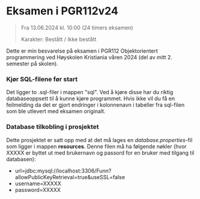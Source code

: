# Eksamen i PGR112v24
> Fra 13.06.2024 kl. 10:00 (24 timers eksamen)
> 
> Karakter: Bestått / Ikke bestått

Dette er min besvarelse på eksamen i PGR112 Objektorientert programmering ved Høyskolen Kristiania våren 2024 
(del av mitt 2. semester på skolen).

### Kjør SQL-filene før start
Det ligger to .sql-filer i mappen "sql". Ved å kjøre disse har du riktig databaseoppsett til å kunne kjøre programmet.
Hvis ikke vil du få en feilmelding da det er gjort endringer i kolonnenavn i tabeller fra sql-filen som ble utlevert 
med eksamen originalt.

### Database tilkobling i prosjektet
Dette prosjektet er satt opp med at det må lages en _database.properties_-fil som ligger i mappen **resources**. 
Denne filen må ha følgende nøkler (hvor XXXXX er byttet ut med brukernavn og passord for en bruker
med tilgang til databasen): 
- url=jdbc:mysql://localhost:3306/Funn?allowPublicKeyRetrieval=true&useSSL=false
- username=XXXXX
- password=XXXXX
